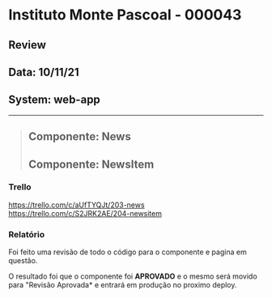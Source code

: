 # Instituto Monte Pascoal - 000043

## **Review**
## Data: 10/11/21
## System: web-app

***

> ## Componente: News
> ## Componente: NewsItem

### Trello
https://trello.com/c/aUfTYQJt/203-news  
https://trello.com/c/S2JRK2AE/204-newsitem  

### Relatório  
Foi feito uma revisão de todo o código para o componente e pagina em questão.  

O resultado foi que o componente foi **APROVADO** e o mesmo será movido para "Revisão Aprovada* e entrará em produção no proximo deploy.  

<!-- O resultado foi que a revisão foi **REPROVADA**, sendo necessário alguns ajustes para conclusão.

Segue a lista dos ajustes necessários:

- **Geral**
  - Scroll sumiu no desktop
  - Para aparecer, basta adicionar um margin-bottom de 1rem -->
